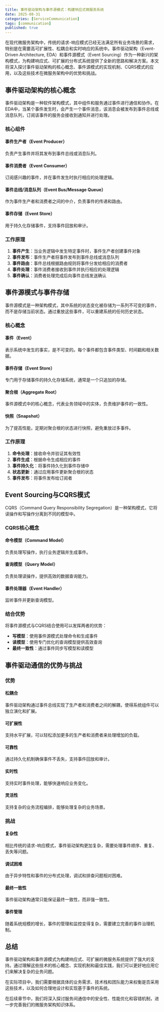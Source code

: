 ```yaml
---
title: 事件驱动架构与事件源模式：构建响应式微服务系统
date: 2025-08-31
categories: [ServiceCommunication]
tags: [communication]
published: true
---
```


在现代微服务架构中，传统的请求-响应模式已经无法满足所有业务场景的需求，特别是在需要高可扩展性、松耦合和实时响应的系统中。事件驱动架构（Event-Driven Architecture, EDA）和事件源模式（Event Sourcing）作为一种新兴的架构模式，为构建响应式、可扩展的分布式系统提供了全新的思路和解决方案。本文将深入探讨事件驱动架构的核心概念、事件源模式的实现机制、CQRS模式的应用，以及这些技术在微服务架构中的优势和挑战。

## 事件驱动架构的核心概念

事件驱动架构是一种软件架构模式，其中组件和服务通过事件进行通信和协作。在EDA中，当某个事件发生时，会产生一个事件消息，该消息会被发布到事件总线或消息队列，订阅该事件的服务会接收到通知并进行处理。

### 核心组件

#### 事件生产者（Event Producer）
负责产生事件并将其发布到事件总线或消息队列。

#### 事件消费者（Event Consumer）
订阅感兴趣的事件，并在事件发生时执行相应的处理逻辑。

#### 事件总线/消息队列（Event Bus/Message Queue）
作为事件生产者和消费者之间的中介，负责事件的传递和路由。

#### 事件存储（Event Store）
用于持久化存储事件，支持事件回放和审计。

### 工作原理

1. **事件产生**：当业务逻辑中发生特定事件时，事件生产者创建事件对象
2. **事件发布**：事件生产者将事件发布到事件总线或消息队列
3. **事件路由**：事件总线根据路由规则将事件分发给相应的消费者
4. **事件处理**：事件消费者接收到事件并执行相应的处理逻辑
5. **事件确认**：消费者处理完成后向事件总线发送确认

## 事件源模式与事件存储

事件源模式是一种架构模式，其中系统的状态变化被存储为一系列不可变的事件，而不是存储当前状态。通过重放这些事件，可以重建系统的任何历史状态。

### 核心概念

#### 事件（Event）
表示系统中发生的事实，是不可变的。每个事件都包含事件类型、时间戳和相关数据。

#### 事件存储（Event Store）
专门用于存储事件的持久化存储系统，通常是一个只追加的存储。

#### 聚合根（Aggregate Root）
事件源模式中的核心概念，代表业务领域中的实体，负责维护事件的一致性。

#### 快照（Snapshot）
为了提高性能，定期对聚合根的状态进行快照，避免重放过多事件。

### 工作原理

1. **命令处理**：接收命令并验证其有效性
2. **事件生成**：根据命令生成相应的事件
3. **事件持久化**：将事件持久化到事件存储中
4. **状态更新**：通过应用事件更新聚合根的状态
5. **事件发布**：将事件发布给订阅者

## Event Sourcing与CQRS模式

CQRS（Command Query Responsibility Segregation）是一种架构模式，它将读操作和写操作分离到不同的模型中。

### CQRS核心概念

#### 命令模型（Command Model）
负责处理写操作，执行业务逻辑并生成事件。

#### 查询模型（Query Model）
负责处理读操作，提供高效的数据查询能力。

#### 事件处理器（Event Handler）
监听事件并更新查询模型。

### 结合优势

将事件源模式与CQRS结合使用可以发挥两者的优势：
- **写模型**：使用事件源模式处理命令和生成事件
- **读模型**：使用专门优化的查询模型提供高效查询
- **最终一致性**：通过事件同步写模型和读模型

## 事件驱动通信的优势与挑战

### 优势

#### 松耦合
事件驱动架构通过事件总线实现了生产者和消费者之间的解耦，使得系统组件可以独立演化和扩展。

#### 可扩展性
支持水平扩展，可以轻松添加更多的生产者和消费者来处理增加的负载。

#### 可靠性
通过持久化机制确保事件不丢失，支持事件回放和审计。

#### 实时性
支持实时事件处理，能够快速响应业务变化。

#### 灵活性
支持复杂的业务流程编排，能够处理复杂的业务场景。

### 挑战

#### 复杂性
相比传统的请求-响应模式，事件驱动架构更加复杂，需要处理事件顺序、重复、丢失等问题。

#### 调试困难
由于异步特性和事件的分布式处理，调试和排查问题相对困难。

#### 最终一致性
事件驱动架构通常只能保证最终一致性，而非强一致性。

#### 事件管理
随着系统规模的增长，事件的管理和监控变得复杂，需要建立完善的事件治理机制。

## 总结

事件驱动架构和事件源模式为构建响应式、可扩展的微服务系统提供了强大的支持。通过理解这些技术的核心概念、实现机制和最佳实践，我们可以更好地应用它们来解决复杂的业务问题。

在实际项目中，我们需要根据具体的业务需求、技术栈和团队能力来权衡是否采用这些技术，以及如何合理地设计和实现基于事件的系统。

在后续章节中，我们将深入探讨服务间通信中的安全性、性能优化和容错机制，进一步完善我们的微服务架构知识体系。